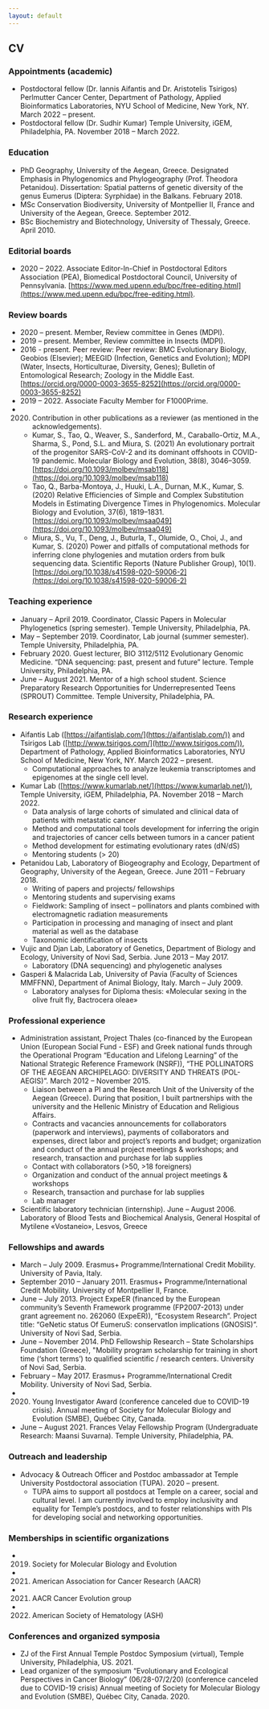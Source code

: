 ```yaml
---
layout: default
---
```


## CV

### Appointments (academic)
* Postdoctoral fellow (Dr. Iannis Aifantis and Dr. Aristotelis Tsirigos)
Perlmutter Cancer Center, Department of Pathology, Applied Bioinformatics Laboratories, NYU School of Medicine, New York, NY.
March 2022 – present.
* Postdoctoral fellow (Dr. Sudhir Kumar)
Temple University, iGEM, Philadelphia, PA.
November 2018 – March 2022.



### Education
* PhD Geography, University of the Aegean, Greece. Designated Emphasis in Phylogenomics and Phylogeography (Prof. Theodora Petanidou). Dissertation: Spatial patterns of genetic diversity of the genus Eumerus (Diptera: Syrphidae) in the Balkans. February 2018.
* MSc Conservation Biodiversity, University of Montpellier II, France and University of the Aegean, Greece. September 2012.
* BSc Biochemistry and Biotechnology, University of Thessaly, Greece. April 2010.



### Editorial boards
*  2020 – 2022. Associate Editor-In-Chief in Postdoctoral Editors Association (PEA), Biomedical Postdoctoral Council, University of Pennsylvania. [https://www.med.upenn.edu/bpc/free-editing.html](https://www.med.upenn.edu/bpc/free-editing.html).



### Review boards
* 2020 – present. Member, Review committee in Genes (MDPI).
* 2019 – present. Member, Review committee in Insects (MDPI). 
* 2016 - present. Peer review: Peer review: BMC Evolutionary Biology, Geobios (Elsevier); MEEGID (Infection, Genetics and Evolution); MDPI (Water, Insects, Horticulturae, Diversity, Genes); Bulletin of Entomological Research; Zoology in the Middle East. [https://orcid.org/0000-0003-3655-8252](https://orcid.org/0000-0003-3655-8252)
* 2019 – 2022. Associate Faculty Member for F1000Prime.
* 2020. Contribution in other publications as a reviewer (as mentioned in the acknowledgements).
  *  Kumar, S., Tao, Q., Weaver, S., Sanderford, M., Caraballo-Ortiz, M.A., Sharma, S., Pond, S.L. and Miura, S. (2021) An evolutionary portrait of the progenitor SARS-CoV-2 and its dominant offshoots in COVID-19 pandemic.  Molecular Biology and Evolution, 38(8), 3046–3059. [https://doi.org/10.1093/molbev/msab118](https://doi.org/10.1093/molbev/msab118)
  * Tao, Q., Barba-Montoya, J., Huuki, L.A., Durnan, M.K., Kumar, S. (2020) Relative Efficiencies of Simple and Complex Substitution Models in Estimating Divergence Times in Phylogenomics. Molecular Biology and Evolution, 37(6), 1819–1831. [https://doi.org/10.1093/molbev/msaa049](https://doi.org/10.1093/molbev/msaa049)
  *  Miura, S., Vu, T., Deng, J., Buturla, T., Olumide, O., Choi, J., and Kumar, S. (2020) Power and pitfalls of computational methods for inferring clone phylogenies and mutation orders from bulk sequencing data. Scientific Reports (Nature Publisher Group), 10(1). [https://doi.org/10.1038/s41598-020-59006-2](https://doi.org/10.1038/s41598-020-59006-2)



### Teaching experience
* January – April 2019. Coordinator, Classic Papers in Molecular Phylogenetics (spring semester). Temple University, Philadelphia, PA. 
* May  –  September 2019. Coordinator, Lab journal (summer semester). Temple University, Philadelphia, PA. 
* February 2020. Guest lecturer, BIO 3112/5112 Evolutionary Genomic Medicine. “DNA sequencing: past, present and future” lecture. Temple University, Philadelphia, PA.
* June – August 2021. Mentor of a high school student. Science Preparatory Research Opportunities for Underrepresented Teens (SPROUT) Committee. Temple University, Philadelphia, PA.



### Research experience
* Aifantis Lab ([https://aifantislab.com/](https://aifantislab.com/)) and Tsirigos Lab ([http://www.tsirigos.com/](http://www.tsirigos.com/)), Department of Pathology, Applied Bioinformatics Laboratories, NYU School of Medicine, New York, NY. March 2022 – present.
  * Computational approaches to analyze leukemia transcriptomes and epigenomes at the single cell level.
* Kumar Lab ([https://www.kumarlab.net/](https://www.kumarlab.net/)), Temple University, iGEM, Philadelphia, PA. November 2018 – March 2022.
  * Data analysis of large cohorts of simulated and clinical data of patients with metastatic cancer
  * Method and computational tools development for inferring the origin and trajectories of cancer cells between tumors in a cancer patient
  * Method development for estimating evolutionary rates (dN/dS)
  * Mentoring students (> 20)
* Petanidou Lab, Laboratory of Biogeography and Ecology, Department of Geography, University of the Aegean, Greece. June 2011 – February 2018.
  * Writing of papers and projects/ fellowships
  * Mentoring students and supervising exams 
  * Fieldwork: Sampling of insect – pollinators and plants combined with electromagnetic radiation measurements
  * Participation in processing and managing of insect and plant material as well as the database 
  * Taxonomic identification of insects
* Vujic and Djan Lab, Laboratory of Genetics, Department of Biology and Ecology, University of Novi Sad, Serbia. June 2013 – May 2017.
  * Laboratory (DNA sequencing) and phylogenetic analyses
* Gasperi & Malacrida Lab, University of Pavia (Faculty of Sciences MMFFNN), Department of Animal Biology, Italy. March – July  2009.
  * Laboratory analyses for Diploma thesis: «Molecular sexing in the olive fruit fly, Bactrocera oleae»



###  Professional experience
* Administration assistant, Project Thales (co-financed by the European Union (European Social Fund - ESF) and Greek national funds through the Operational Program “Education and Lifelong Learning” of the National Strategic Reference Framework (NSRF)), “THE POLLINATORS OF THE AEGEAN ARCHIPELAGO: DIVERSITY AND THREATS (POL-AEGIS)”. March 2012 –  November 2015.
  * Liaison between a PI and the Research Unit of the University of the Aegean (Greece). During that position, I built partnerships with the university and the Hellenic Ministry of Education and Religious Affairs.
  * Contracts and vacancies announcements for collaborators (paperwork and interviews), payments of collaborators and expenses, direct labor and project’s reports and budget; organization and conduct of the annual project meetings & workshops; and research, transaction and purchase for lab supplies
  * Contact with collaborators (>50, >18 foreigners)
  * Organization and conduct of the annual project meetings & workshops 
  * Research, transaction and purchase for lab supplies
  * Lab manager
* Scientific laboratory technician (internship). June – August 2006.
Laboratory of Blood Tests and Biochemical Analysis, General Hospital of Mytilene «Vostaneio», Lesvos, Greece



### Fellowships and awards
* March – July 2009. Erasmus+ Programme/International Credit Mobility. University of Pavia, Italy. 
* September 2010 – January 2011. Erasmus+ Programme/International Credit Mobility. University of Montpellier II, France. 
* June – July 2013. Project ExpeER (financed by the European community’s Seventh Framework programme (FP2007-2013) under grant agreement no. 262060 (ExpeER)), “Ecosystem Research”. Project title: “GeNetic status Of EumeruS: conservatIon implications (GNOSIS)”. University of Novi Sad, Serbia. 
* June – November 2014. PhD Fellowship Research – State Scholarships Foundation (Greece), "Mobility program scholarship for training in short time (‘short terms’) to qualified scientific / research centers. University of Novi Sad, Serbia. 
* February – May 2017. Erasmus+ Programme/International Credit Mobility. University of Novi Sad, Serbia.
* 2020. Young Investigator Award (conference canceled due to COVID-19 crisis). Annual meeting of Society for Molecular Biology and Evolution (SMBE), Québec City, Canada.
* June – August 2021. Frances Velay Fellowship Program (Undergraduate Research: Maansi Suvarna). Temple University, Philadelphia, PA.



### Outreach and leadership
* Advocacy & Outreach Officer and Postdoc ambassador at Temple University Postdoctoral association (TUPA). 2020 – present.
  * TUPA aims to support all postdocs at Temple on a career, social and cultural level. I am currently involved to employ inclusivity and equality for Temple’s postdocs, and to foster relationships with PIs for developing social and networking opportunities.



### Memberships in scientific organizations
* 2019. Society for Molecular Biology and Evolution
* 2021. American Association for Cancer Research (AACR)
* 2021. AACR Cancer Evolution group
* 2022. American Society of Hematology (ASH)


### Conferences and organized symposia
* ZJ of the First Annual Temple Postdoc Symposium (virtual), Temple University, Philadelphia, US. 2021. 
* Lead organizer of the symposium “Evolutionary and Ecological Perspectives in Cancer Biology” (06/28-07/2/20) (conference canceled due to COVID-19 crisis)
Annual meeting of Society for Molecular Biology and Evolution (SMBE), Québec City, Canada. 2020.


 

